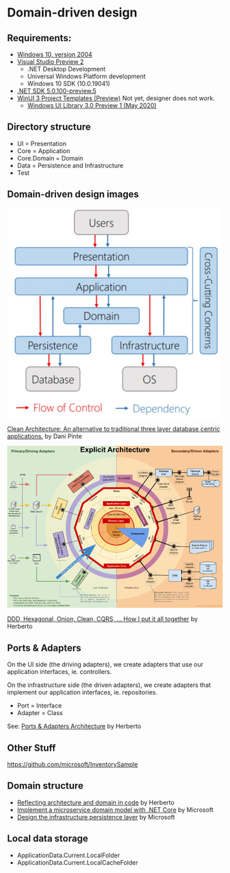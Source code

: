 # Domain-driven design

## Requirements:
- [Windows 10, version 2004](https://docs.microsoft.com/en-us/windows/release-information)
- [Visual Studio Preview 2](https://visualstudio.microsoft.com/vs/preview)
    - .NET Desktop Development
    - Universal Windows Platform development
    - Windows 10 SDK (10.0.19041)
- [.NET SDK 5.0.100-preview.5](https://dotnet.microsoft.com/download/dotnet/5.0)
- [WinUI 3 Project Templates (Preview)](https://aka.ms/winui3/previewdownload)  Not yet, designer does not work.
    - [Windows UI Library 3.0 Preview 1 (May 2020)](https://docs.microsoft.com/en-us/windows/apps/winui/winui3)

## Directory structure

- UI = Presentation
- Core = Application
- Core.Domain = Domain
- Data = Persistence and Infrastructure
- Test

## Domain-driven design images
![DependenciesBetweenLayers.jpg](doc/DependenciesBetweenLayers.jpg)

[Clean Architecture: An alternative to traditional three layer database centric applications.](http://www.pinte.ro/Blog/DesignPatterns/Clean-Architecture-An-alternative-to-traditional-three-layer-database-centric-applications/37) by Dani Pinte

![ExplicitArchitecture.png](doc/ExplicitArchitecture.png)

[DDD, Hexagonal, Onion, Clean, CQRS, … How I put it all together](https://herbertograca.com/2017/11/16/explicit-architecture-01-ddd-hexagonal-onion-clean-cqrs-how-i-put-it-all-together) by Herberto

## Ports & Adapters

On the UI side (the driving adapters), we create adapters that use our application interfaces, ie. controllers.

On the infrastructure side (the driven adapters), we create adapters that implement our application interfaces, ie. repositories.

- Port = Interface
- Adapter = Class

See: [Ports & Adapters Architecture](https://herbertograca.com/2017/09/14/ports-adapters-architecture) by Herberto

## Other Stuff

https://github.com/microsoft/InventorySample

## Domain structure

- [Reflecting architecture and domain in code](https://herbertograca.com/2019/06/05/reflecting-architecture-and-domain-in-code) by Herberto
- [Implement a microservice domain model with .NET Core](https://docs.microsoft.com/en-us/dotnet/architecture/microservices/microservice-ddd-cqrs-patterns/net-core-microservice-domain-model) by Microsoft
- [Design the infrastructure persistence layer](https://docs.microsoft.com/en-us/dotnet/architecture/microservices/microservice-ddd-cqrs-patterns/infrastructure-persistence-layer-design) by Microsoft

## Local data storage

- ApplicationData.Current.LocalFolder
- ApplicationData.Current.LocalCacheFolder
